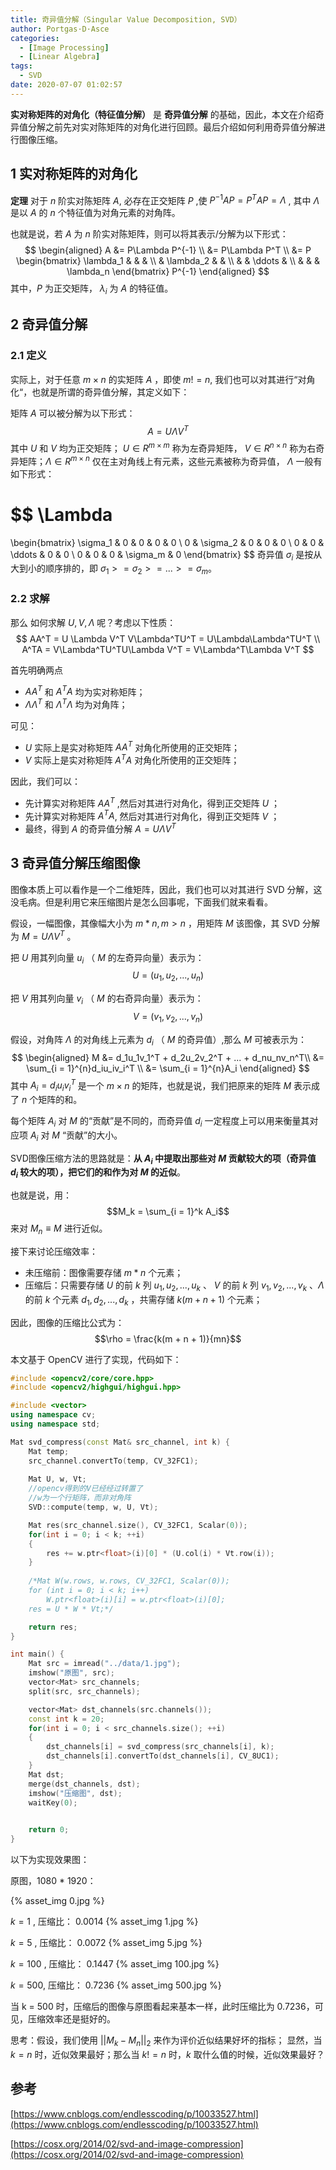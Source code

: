 ```yaml
---
title: 奇异值分解（Singular Value Decomposition, SVD）
author: Portgas·D·Asce
categories:
  - [Image Processing]
  - [Linear Algebra]
tags:
  - SVD
date: 2020-07-07 01:02:57
---
```


<!--more-->

**实对称矩阵的对角化（特征值分解）** 是 **奇异值分解** 的基础，因此，本文在介绍奇异值分解之前先对实对陈矩阵的对角化进行回顾。最后介绍如何利用奇异值分解进行图像压缩。

## 1 实对称矩阵的对角化
**定理** 对于 $n$ 阶实对陈矩阵 $A$, 必存在正交矩阵 $P$ ,使 $P^{-1}AP = P^TAP = \Lambda$ , 其中 $\Lambda$ 是以 $A$ 的 $n$ 个特征值为对角元素的对角阵。

也就是说，若 $A$ 为 $n$ 阶实对陈矩阵，则可以将其表示/分解为以下形式：
$$
\begin{aligned}
A
&=
P\Lambda P^{-1} \\
&=
P\Lambda P^T \\
&=
P
\begin{bmatrix}
\lambda_1 & & & \\
& \lambda_2 & & \\
& & \ddots & \\
& & & \lambda_n
\end{bmatrix}
P^{-1}
\end{aligned}
$$
其中，$P$ 为正交矩阵， $\lambda_i$ 为 $A$ 的特征值。

## 2 奇异值分解
### 2.1 定义
实际上，对于任意 $m \times n$ 的实矩阵 $A$ ，即使 $m != n$, 我们也可以对其进行“对角化“，也就是所谓的奇异值分解，其定义如下：

矩阵 $A$ 可以被分解为以下形式：
$$A = U \Lambda V^T$$
其中 $U$ 和 $V$ 均为正交矩阵； $U \in R^{m \times m}$ 称为左奇异矩阵， $V \in R^{n \times n}$ 称为右奇异矩阵；$\Lambda \in R^{m \times n}$ 仅在主对角线上有元素，这些元素被称为奇异值， $\Lambda$ 一般有如下形式：

$$
\Lambda
=
\begin{bmatrix}
\sigma_1 & 0 & 0 & 0 & 0 \\
0 & \sigma_2 & 0 & 0 & 0 \\
0 & 0 & \ddots & 0 & 0 \\
0 & 0 & 0 & \sigma_m & 0
\end{bmatrix}
$$
奇异值 $\sigma_i$ 是按从大到小的顺序排的，即 $\sigma_1 >= \sigma_2 >= ... >= \sigma_m$。



### 2.2 求解
那么 如何求解 $U, V, \Lambda$ 呢？考虑以下性质：
$$
AA^T = U \Lambda V^T V\Lambda^TU^T = U\Lambda\Lambda^TU^T \\
A^TA = V\Lambda^TU^TU\Lambda V^T = V\Lambda^T\Lambda V^T
$$

首先明确两点
- $AA^T$ 和 $A^TA$ 均为实对称矩阵；
- $\Lambda\Lambda^T$ 和 $\Lambda^T\Lambda$ 均为对角阵；

可见：
- $U$ 实际上是实对称矩阵 $AA^T$ 对角化所使用的正交矩阵；
- $V$ 实际上是实对称矩阵 $A^TA$ 对角化所使用的正交矩阵；

因此，我们可以：
- 先计算实对称矩阵 $AA^T$ ,然后对其进行对角化，得到正交矩阵 $U$ ；
- 先计算实对称矩阵 $A^TA$, 然后对其进行对角化，得到正交矩阵 $V$ ；
- 最终，得到 $A$ 的奇异值分解 $A = U\Lambda V^T$

## 3 奇异值分解压缩图像
图像本质上可以看作是一个二维矩阵，因此，我们也可以对其进行 SVD 分解，这没毛病。但是利用它来压缩图片是怎么回事呢，下面我们就来看看。

假设，一幅图像，其像幅大小为 $m * n, m > n$ ，用矩阵 $M$ 该图像，其 SVD 分解为 $M = U\Lambda V^T$ 。

把 $U$ 用其列向量 $u_i$ （ $M$ 的左奇异向量）表示为：
$$U = (u_1, u_2, ..., u_n)$$

把 $V$ 用其列向量 $v_i$ （ $M$ 的右奇异向量）表示为：
$$V = (v_1, v_2, ..., v_n)$$

假设，对角阵 $\Lambda$ 的对角线上元素为 $d_i$ （ $M$ 的奇异值）,那么 $M$ 可被表示为：
$$
\begin{aligned}
M
&=
d_1u_1v_1^T + d_2u_2v_2^T + ... + d_nu_nv_n^T\\
&=
\sum_{i = 1}^{n}d_iu_iv_i^T \\
&=
\sum_{i = 1}^{n}A_i
\end{aligned}
$$
其中 $A_i = d_iu_iv_i^T$ 是一个 $m \times n$ 的矩阵，也就是说，我们把原来的矩阵 $M$ 表示成了 $n$ 个矩阵的和。

每个矩阵 $A_i$ 对 $M$ 的“贡献”是不同的，而奇异值 $d_i$ 一定程度上可以用来衡量其对应项 $A_i$ 对 $M$ “贡献”的大小。

SVD图像压缩方法的思路就是：**从 $A_i$ 中提取出那些对 $M$ 贡献较大的项（奇异值 $d_i$ 较大的项），把它们的和作为对 $M$ 的近似**。

也就是说，用：
$$M_k = \sum_{i = 1}^k A_i$$
来对 $M_n \equiv M$ 进行近似。

接下来讨论压缩效率：
- 未压缩前：图像需要存储 $m * n$ 个元素；
- 压缩后：只需要存储 $U$ 的前 $k$ 列 $u_1,u_2,...,u_k$ 、 $V$ 的前 $k$ 列 $v_1,v_2,...,v_k$ 、$\Lambda$ 的前 $k$ 个元素 $d_1,d_2,...,d_k$ ，共需存储 $k(m + n + 1)$ 个元素；

因此，图像的压缩比公式为：
$$\rho = \frac{k(m + n + 1)}{mn}$$


本文基于 OpenCV 进行了实现，代码如下：
```cpp
#include <opencv2/core/core.hpp>
#include <opencv2/highgui/highgui.hpp>

#include <vector>
using namespace cv;
using namespace std;

Mat svd_compress(const Mat& src_channel, int k) {
    Mat temp;
    src_channel.convertTo(temp, CV_32FC1);
    
    Mat U, w, Vt;
    //opencv得到的V已经经过转置了
    //w为一个行矩阵，而非对角阵
    SVD::compute(temp, w, U, Vt);

    Mat res(src_channel.size(), CV_32FC1, Scalar(0));
    for(int i = 0; i < k; ++i)
    {
        res += w.ptr<float>(i)[0] * (U.col(i) * Vt.row(i));
    }
    
    /*Mat W(w.rows, w.rows, CV_32FC1, Scalar(0));
    for (int i = 0; i < k; i++)
        W.ptr<float>(i)[i] = w.ptr<float>(i)[0];
    res = U * W * Vt;*/

    return res;
}

int main() {
    Mat src = imread("../data/1.jpg");
    imshow("原图", src);
    vector<Mat> src_channels;
    split(src, src_channels);

    vector<Mat> dst_channels(src.channels());
    const int k = 20;
    for(int i = 0; i < src_channels.size(); ++i)
    {
        dst_channels[i] = svd_compress(src_channels[i], k);
        dst_channels[i].convertTo(dst_channels[i], CV_8UC1);
    }
    Mat dst;
    merge(dst_channels, dst);
    imshow("压缩图", dst);
    waitKey(0);

    
    return 0;
}
```
以下为实现效果图：

原图，1080 * 1920：

{% asset_img 0.jpg %}

$k = 1$ , 压缩比： $0.0014$
{% asset_img 1.jpg %}

$k = 5$ , 压缩比： $0.0072$
{% asset_img 5.jpg %}

$k = 100$ , 压缩比： $0.1447$
{% asset_img 100.jpg %}

$k = 500$, 压缩比： $0.7236$
{% asset_img 500.jpg %}

当 k = 500 时，压缩后的图像与原图看起来基本一样，此时压缩比为 0.7236，可见，压缩效率还是挺好的。


思考：假设，我们使用 $||M_k - M_n||_2$ 来作为评价近似结果好坏的指标； 显然，当 $k = n$ 时，近似效果最好；那么当 $k != n$ 时，$k$ 取什么值的时候，近似效果最好？

## 参考
[https://www.cnblogs.com/endlesscoding/p/10033527.html](https://www.cnblogs.com/endlesscoding/p/10033527.html)

[https://cosx.org/2014/02/svd-and-image-compression](https://cosx.org/2014/02/svd-and-image-compression)